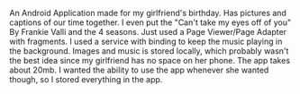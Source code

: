An Android Application made for my girlfriend's birthday. Has pictures and captions of our time together. I even put the "Can't take
my eyes off of you" By Frankie Valli and the 4 seasons. Just used a Page Viewer/Page Adapter with fragments. I used a service with binding
to keep the music playing in the background. Images and music is stored locally, which probably wasn't the best idea since my girlfriend
has no space on her phone. The app takes about 20mb. I wanted the ability to use the app whenever she wanted though, so I stored everything
in the app.
